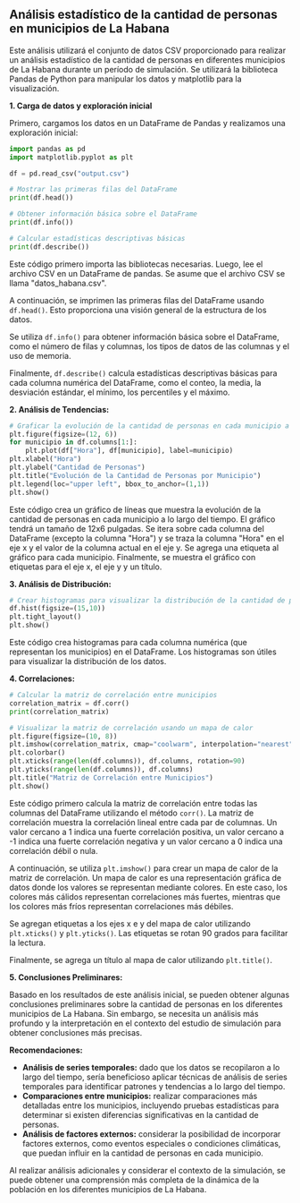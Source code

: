 ## Análisis estadístico de la cantidad de personas en municipios de La Habana

Este análisis utilizará el conjunto de datos CSV proporcionado para realizar un análisis estadístico de la cantidad de personas en diferentes municipios de La Habana durante un período de simulación. Se utilizará la biblioteca Pandas de Python para manipular los datos y matplotlib para la visualización.

**1. Carga de datos y exploración inicial**

Primero, cargamos los datos en un DataFrame de Pandas y realizamos una exploración inicial:

```python
import pandas as pd
import matplotlib.pyplot as plt

df = pd.read_csv("output.csv")

# Mostrar las primeras filas del DataFrame
print(df.head())

# Obtener información básica sobre el DataFrame
print(df.info())

# Calcular estadísticas descriptivas básicas
print(df.describe())
```
 Este código primero importa las bibliotecas necesarias. Luego, lee el archivo CSV en un DataFrame de pandas. Se asume que el archivo CSV se llama "datos_habana.csv".

A continuación, se imprimen las primeras filas del DataFrame usando `df.head()`. Esto proporciona una visión general de la estructura de los datos.

Se utiliza `df.info()` para obtener información básica sobre el DataFrame, como el número de filas y columnas, los tipos de datos de las columnas y el uso de memoria.

Finalmente, `df.describe()` calcula estadísticas descriptivas básicas para cada columna numérica del DataFrame, como el conteo, la media, la desviación estándar, el mínimo, los percentiles y el máximo.

**2. Análisis de Tendencias:**

```python
# Graficar la evolución de la cantidad de personas en cada municipio a lo largo del tiempo
plt.figure(figsize=(12, 6))
for municipio in df.columns[1:]:
    plt.plot(df["Hora"], df[municipio], label=municipio)
plt.xlabel("Hora")
plt.ylabel("Cantidad de Personas")
plt.title("Evolución de la Cantidad de Personas por Municipio")
plt.legend(loc="upper left", bbox_to_anchor=(1,1))
plt.show()
```
 Este código crea un gráfico de líneas que muestra la evolución de la cantidad de personas en cada municipio a lo largo del tiempo. El gráfico tendrá un tamaño de 12x6 pulgadas. Se itera sobre cada columna del DataFrame (excepto la columna "Hora") y se traza la columna "Hora" en el eje x y el valor de la columna actual en el eje y. Se agrega una etiqueta al gráfico para cada municipio. Finalmente, se muestra el gráfico con etiquetas para el eje x, el eje y y un título.

**3. Análisis de Distribución:**

```python
# Crear histogramas para visualizar la distribución de la cantidad de personas en cada municipio
df.hist(figsize=(15,10))
plt.tight_layout()
plt.show()
```

Este código crea histogramas para cada columna numérica (que representan los municipios) en el DataFrame. Los histogramas son útiles para visualizar la distribución de los datos.

**4. Correlaciones:**

```python
# Calcular la matriz de correlación entre municipios
correlation_matrix = df.corr()
print(correlation_matrix)

# Visualizar la matriz de correlación usando un mapa de calor
plt.figure(figsize=(10, 8))
plt.imshow(correlation_matrix, cmap="coolwarm", interpolation="nearest")
plt.colorbar()
plt.xticks(range(len(df.columns)), df.columns, rotation=90)
plt.yticks(range(len(df.columns)), df.columns)
plt.title("Matriz de Correlación entre Municipios")
plt.show()
```

Este código primero calcula la matriz de correlación entre todas las columnas del DataFrame utilizando el método `corr()`. La matriz de correlación muestra la correlación lineal entre cada par de columnas. Un valor cercano a 1 indica una fuerte correlación positiva, un valor cercano a -1 indica una fuerte correlación negativa y un valor cercano a 0 indica una correlación débil o nula.

A continuación, se utiliza `plt.imshow()` para crear un mapa de calor de la matriz de correlación. Un mapa de calor es una representación gráfica de datos donde los valores se representan mediante colores. En este caso, los colores más cálidos representan correlaciones más fuertes, mientras que los colores más fríos representan correlaciones más débiles.

Se agregan etiquetas a los ejes x e y del mapa de calor utilizando `plt.xticks()` y `plt.yticks()`. Las etiquetas se rotan 90 grados para facilitar la lectura.

Finalmente, se agrega un título al mapa de calor utilizando `plt.title()`.

**5. Conclusiones Preliminares:**

Basado en los resultados de este análisis inicial, se pueden obtener algunas conclusiones preliminares sobre la cantidad de personas en los diferentes municipios de La Habana. Sin embargo, se necesita un análisis más profundo y la interpretación en el contexto del estudio de simulación para obtener conclusiones más precisas. 

**Recomendaciones:**

* **Análisis de series temporales:** dado que los datos se recopilaron a lo largo del tiempo, sería beneficioso aplicar técnicas de análisis de series temporales para identificar patrones y tendencias a lo largo del tiempo.
* **Comparaciones entre municipios:** realizar comparaciones más detalladas entre los municipios, incluyendo pruebas estadísticas para determinar si existen diferencias significativas en la cantidad de personas.
* **Análisis de factores externos:** considerar la posibilidad de incorporar factores externos, como eventos especiales o condiciones climáticas, que puedan influir en la cantidad de personas en cada municipio.

Al realizar análisis adicionales y considerar el contexto de la simulación, se puede obtener una comprensión más completa de la dinámica de la población en los diferentes municipios de La Habana.
